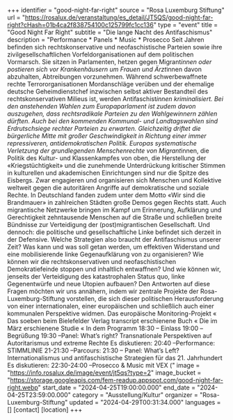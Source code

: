 +++
identifier = "good-night-far-right"
source = "Rosa Luxemburg Stiftung"
url = "https://rosalux.de/veranstaltung/es_detail/JT5QS/good-night-far-right?cHash=01b4ca2f838754100c125799fc1cc136"
type = "event"
title = "Good Night Far Right"
subtitle = "Die lange Nacht des Antifaschismus"
description = "Performance * Panels * Music * Prosecco
Seit Jahren befinden sich rechtskonservative und neofaschistische Parteien sowie ihre zivilgesellschaftlichen Vorfeldorganisationen auf dem politischen Vormarsch. Sie sitzen in Parlamenten, hetzen gegen Migrant*innen oder postieren sich vor Krankenhäusern um Frauen und Ärzt*innen davon abzuhalten, Abtreibungen vorzunehmen. Während schwerbewaffnete rechte Terrororganisationen Mordanschläge verüben und der ehemalige deutsche Geheimdienstchef inzwischen selbst aktiver Bestandteil des rechtskonservativen Milieus ist, werden Antifaschist*innen kriminalisiert. Bei den anstehenden Wahlen zum Europaparlament ist zudem davon auszugehen, dass rechtsradikale Parteien zu den Wahlgewinnern zählen dürften. Auch bei den kommenden Kommunal- und Landtagswahlen sind Erdrutschsiege rechter Parteien zu erwarten.
Gleichzeitig driftet die bürgerliche Mitte mit großer Geschwindigkeit in Richtung einer immer repressiveren, antidemokratischen Politik. Europas systematische Verletzung der grundlegenden Menschenrechte von Migrant*innen, die Politik des Kultur- und Klassenkampfes von oben, die Herstellung der «Kriegstüchtigkeit» und die zunehmende Unterdrückung kritischer Stimmen in kulturellen und akademischen Einrichtungen sind nur die Spitze des Eisbergs. 
Zwar engagieren und organisieren sich Menschen und Kollektive weltweit gegen die autoritären Angriffe auf demokratische und soziale Rechte. In Deutschland fanden zudem unter dem Motto «Wir sind die Brandmauer» in zahlreichen Städten große Demos gegen Rechts statt. Auch migrantische Netzwerke bringen im Kampf um Erinnerung, Aufklärung und Gerechtigkeit zehntausende Menschen auf die Straße und schließen breite Bündnisse zur Verteidigung der (post)migrantischen Gesellschaft.
Und dennoch: die politische und gesellschaftliche Linke befindet sich derzeit in der Defensive. Welche Strategien also braucht der Antifaschismus unserer Zeit? Was kann und was soll getan werden, um effektiven Widerstand und eine mobilisierende linke Gegenaufklärung von zu organisieren? Wie können wir die rechtskonservativen und neofaschistischen Demokratiefeinde stoppen und inhaltlich entwaffnen? Und wie können wir, jenseits der Verteidigung des katastrophalen Status quo, linke Gegenentwürfe und neue Utopien aufbauen? 
Den Antworten auf diese Fragen möchten wir uns annähern, indem wir zentrale Projekte der Rosa-Luxemburg-Stiftung vorstellen, die sich dieser politischen Herausforderung von einer internationalen, einer europäischen und schließlich auch einer kommunalen Perspektive widmen. 
Das europäische Monitoring-Projekt «
Das soeben beim Bielefelder Verlag transcript erschienene Buch «
Die im März erschienene Studie «
In dem 
Programm
18:30 – Einlass 
19:00 –Begrüßung 
19:30 –Panel: What’s right? Transnationale Perspektiven auf Autoritarismus und extreme Rechte 
Es diskutieren:
20:40 –Performance: STIMMLINIE
21-21:30 –Parcours:
21:30 – Panel: What’s Left? Internationalismus und antifaschistische Strategien für das 21. Jahrhundert 
Es diskutieren:
22:30-24:00 –Prosecco & Music mit VEX ("
image = "https://info.rosalux.de/image/event/jt5qs?type=2"
image_bucket = "https://storage.googleapis.com/fem-readup.appspot.com/good-night-far-right.webp"
start_date = "2024-04-25T19:00:00.000"
end_date = "2024-04-25T23:59:00.000"
category = "Ausstellung/Kultur"
organizer = "Rosa-Luxemburg-Stiftung"
updated = "2024-04-29T00:31:34.000"
languages = []
[contact]
[location]
+++